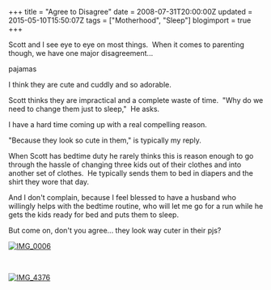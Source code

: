 +++
title = "Agree to Disagree"
date = 2008-07-31T20:00:00Z
updated = 2015-05-10T15:50:07Z
tags = ["Motherhood", "Sleep"]
blogimport = true 
+++

Scott and I see eye to eye on most things.&#160; When it comes to parenting though, we have one major disagreement...

pajamas

I think they are cute and cuddly and so adorable.

Scott thinks they are impractical and a complete waste of time.&#160; &quot;Why do we need to change them just to sleep,&quot;&#160; He asks.

I have a hard time coming up with a real compelling reason.

&quot;Because they look so cute in them,&quot; is typically my reply.

When Scott has bedtime duty he rarely thinks this is reason enough to go through the hassle of changing three kids out of their clothes and into another set of clothes.&#160; He typically sends them to bed in diapers and the shirt they wore that day.

And I don't complain, because I feel blessed to have a husband who willingly helps with the bedtime routine, who will let me go for a run while he gets the kids ready for bed and puts them to sleep.&#160; 

But come on, don't you agree... they look way cuter in their pjs? 

[![IMG_0006](https://latc.s3.amazonaws.com/wp-content/uploads/2008/07/img-0006-thumb.jpg)](https://latc.s3.amazonaws.com/wp-content/uploads/2008/07/img-0006.jpg) 

&#160;

[![IMG_4376](https://latc.s3.amazonaws.com/wp-content/uploads/2008/07/img-4376-thumb.jpg)](https://latc.s3.amazonaws.com/wp-content/uploads/2008/07/img-4376.jpg)
